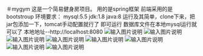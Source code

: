 ＃mygym
这是一个简易健身房项目。
用的是spring框架
前端采用的是bootstroup
环境要求：
      mysql:5.5
      jdk:1.8
      java:8
运行及其简单，clone下来，把jar包添加一下，tomcat手动配置就行了
即可运行
数据库文件在本地mysql运行就可以了
本地地址--http://localhost:8080
![输入图片说明](https://images.gitee.com/uploads/images/2020/1014/164157_06687989_8003536.png "屏幕截图.png")
![输入图片说明](https://images.gitee.com/uploads/images/2020/1014/164212_c33fde81_8003536.png "屏幕截图.png")
![输入图片说明](https://images.gitee.com/uploads/images/2020/1014/164221_dbb3f35a_8003536.png "屏幕截图.png")
![输入图片说明](https://images.gitee.com/uploads/images/2020/1014/164230_6c12a74b_8003536.png "屏幕截图.png")
![输入图片说明](https://images.gitee.com/uploads/images/2020/1014/164240_c6f25930_8003536.png "屏幕截图.png")
![输入图片说明](https://images.gitee.com/uploads/images/2020/1014/164249_356ac78c_8003536.png "屏幕截图.png")
![输入图片说明](https://images.gitee.com/uploads/images/2020/1014/164300_e08fdbc9_8003536.png "屏幕截图.png")
![输入图片说明](https://images.gitee.com/uploads/images/2020/1014/164309_ca543fae_8003536.png "屏幕截图.png")